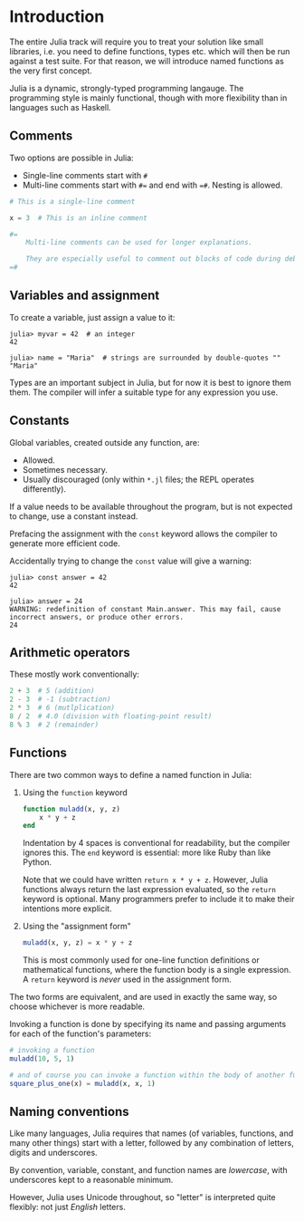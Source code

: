 # Introduction

The entire Julia track will require you to treat your solution like small libraries, i.e. you need to define functions, types etc. which will then be run against a test suite.
For that reason, we will introduce named functions as the very first concept.

Julia is a dynamic, strongly-typed programming langauge.
The programming style is mainly functional, though with more flexibility than in languages such as Haskell.

## Comments

Two options are possible in Julia:
- Single-line comments start with `#`
- Multi-line comments start with `#=` and end with `=#`. Nesting is allowed.

```julia
# This is a single-line comment

x = 3  # This is an inline comment

#=
	Multi-line comments can be used for longer explanations.

	They are especially useful to comment out blocks of code during debugging.
=#
```

## Variables and assignment

To create a variable, just assign a value to it:

```julia-repl
julia> myvar = 42  # an integer
42

julia> name = "Maria"  # strings are surrounded by double-quotes ""
"Maria"
```

Types are an important subject in Julia, but for now it is best to ignore them them.
The compiler will infer a suitable type for any expression you use.

## Constants

Global variables, created outside any function, are:
- Allowed.
- Sometimes necessary.
- Usually discouraged (only within `*.jl` files; the REPL operates differently).

If a value needs to be available throughout the program, but is not expected to change, use a constant instead.

Prefacing the assignment with the `const` keyword allows the compiler to generate more efficient code.

Accidentally trying to change the `const` value will give a warning:

```julia-repl
julia> const answer = 42
42

julia> answer = 24
WARNING: redefinition of constant Main.answer. This may fail, cause incorrect answers, or produce other errors.
24
```

## Arithmetic operators

These mostly work conventionally:

```julia
2 + 3  # 5 (addition)
2 - 3  # -1 (subtraction)
2 * 3  # 6 (mutlplication)
8 / 2  # 4.0 (division with floating-point result)
8 % 3  # 2 (remainder)
```

## Functions

There are two common ways to define a named function in Julia:

1. Using the `function` keyword

    ```julia
    function muladd(x, y, z)
        x * y + z
    end
    ```

    Indentation by 4 spaces is conventional for readability, but the compiler ignores this.
    The `end` keyword is essential: more like Ruby than like Python.

    Note that we could have written `return x * y + z`. 
    However, Julia functions always return the last expression evaluated, so the `return` keyword is optional.
    Many programmers prefer to include it to make their intentions more explicit.

2. Using the "assignment form"

    ```julia
    muladd(x, y, z) = x * y + z
    ```

    This is most commonly used for one-line function definitions or mathematical functions, where the function body is a single expression.
    A `return` keyword is *never* used in the assignment form.

The two forms are equivalent, and are used in exactly the same way, so choose whichever is more readable.

Invoking a function is done by specifying its name and passing arguments for each of the function's parameters:

```julia
# invoking a function
muladd(10, 5, 1)

# and of course you can invoke a function within the body of another function:
square_plus_one(x) = muladd(x, x, 1)
```

## Naming conventions

Like many languages, Julia requires that names (of variables, functions, and many other things) start with a letter, followed by any combination of letters, digits and underscores.

By convention, variable, constant, and function names are *lowercase*, with underscores kept to a reasonable minimum.

However, Julia uses Unicode throughout, so "letter" is interpreted quite flexibly: not just *English* letters.
